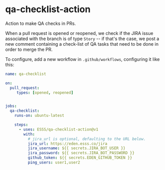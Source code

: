 # qa-checklist-action

Action to make QA checks in PRs.

When a pull request is opened or reopened, we check if the JIRA issue associated with the branch is of
type `Story` -- if that's the case, we post a new comment containing a check-list of QA tasks that need
to be done in order to merge the PR.

To configure, add a new workflow in `.github/workflows`, configuring it like this:

```yaml
name: qa-checklist

on:
  pull_request:
     types: [opened, reopened]


jobs:
  qa-checklist:
    runs-on: ubuntu-latest

    steps:
      - uses: ESSS/qa-checklist-action@v1
        with:
          # jira_url is optional, defaulting to the URL below.
          jira_url: https://eden.esss.co/jira
          jira_username: ${{ secrets.JIRA_BOT_USER }}
          jira_password: ${{ secrets.JIRA_BOT_PASSWORD }}
          github_token: ${{ secrets.EDEN_GITHUB_TOKEN }}
          ping_users: user1,user2
```
